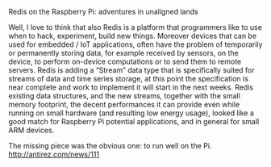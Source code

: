 Redis on the Raspberry Pi: adventures in unaligned lands 

Well, I love to think that also Redis is a platform that programmers like 
to use when to hack, experiment, build new things. Moreover devices that can be used 
for embedded / IoT applications, often have the problem of temporarily or permanently 
storing data, for example received by sensors, on the device, to perform on-device computations 
or to send them to remote servers. Redis is adding a “Stream” data type that is specifically suited
for streams of data and time series storage, at this point the specification is near complete and 
work to implement it will start in the next weeks. Redis existing data structures, and the new 
streams, together with the small memory footprint, the decent performances it can provide
even while running on small hardware (and resulting low energy usage), looked like a good match
for Raspberry Pi potential applications, and in general for small ARM devices.

The missing piece was the obvious one: to run well on the Pi.
http://antirez.com/news/111

